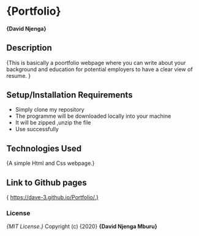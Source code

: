 # {Portfolio}
####  **{David Njenga}**
## Description
{This is basically a poortfolio webpage where you can write about your background and education for potential employers to have a clear view of resume. }
## Setup/Installation Requirements
* Simply clone my repository
* The programme will be downloaded locally into your machine
* It will be zipped ,unzip the file
* Use successfully
## Technologies Used
{A simple Html and Css webpage.}
## Link to Github pages
{ https://dave-3.github.io/Portfolio/.}
### License
*{MIT License.}*
Copyright (c) {2020} **{David Njenga Mburu}**